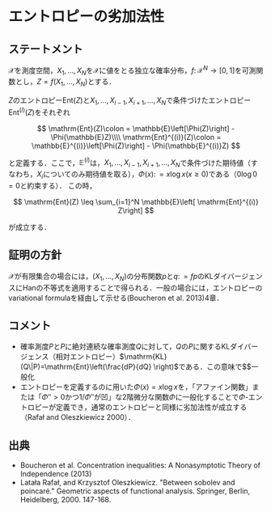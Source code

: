 # エントロピーの劣加法性

## ステートメント

$\mathcal{X}$を測度空間，$X_1, \ldots, X_N$を$\mathcal{X}$に値をとる独立な確率分布，$f\colon \mathcal{X}^N \to [0, 1]$を可測関数とし，$Z = f(X_1, 
\ldots, X_N)$とする．

$Z$のエントロピー$\mathrm{Ent}(Z)$と$X_1, \ldots, X_{i-1}, X_{i+1}, \ldots, X_{N}$で条件づけたエントロピー$\mathrm{Ent}^{(i)}(Z)$をそれぞれ

$$
\mathrm{Ent}(Z)\colon = \mathbb{E}\left[\Phi(Z)\right] - \Phi(\mathbb{E}Z)\\\\
\mathrm{Ent}^{(i)}(Z)\colon = \mathbb{E}^{(i)}\left[\Phi(Z)\right] - \Phi(\mathbb{E}^{(i)}Z)
$$

と定義する．ここで，$\mathbb{E}^(i)$は，$X_1, \ldots, X_{i-1}, X_{i+1}, \ldots, X_{N}$で条件づけた期待値（すなわち，$X_i$についてのみ期待値を取る），$\Phi(x) \colon = x\log x (x\geq 0)$である（$0\log 0=0$と約束する）．
この時，

$$
\mathrm{Ent}(Z) \leq \sum_{i=1}^N \mathbb{E}\left[ \mathrm{Ent}^{(i)} Z\right]
$$

が成立する．

## 証明の方針

$\mathcal{X}$が有限集合の場合には，$(X_1, \ldots, X_N)$の分布関数$p$と$q\colon = fp$のKLダイバージェンスにHanの不等式を適用することで得られる．一般の場合には，エントロピーのvariational formulaを経由して示せる(Boucheron et al. 2013)4章．

## コメント

* 確率測度$P$と$P$に絶対連続な確率測度$Q$に対して，$Q$の$P$に関するKLダイバージェンス（相対エントロピー）$\mathrm{KL}(Q\|P)=\mathrm{Ent}\left(\frac{dP}{dQ} \right)$である．この意味で$$一般化
* エントロピーを定義するのに用いた$\Phi(x)=x\log x$を，「アファイン関数」または「$\Phi''>0$かつ$1/\Phi''$が凹」な2階微分な関数$\Phi$に一般化することで$\Phi$-エントロピーが定義でき，通常のエントロピーと同様に劣加法性が成立する（Rafał and Oleszkiewicz 2000）．

## 出典
* Boucheron et al. Concentration inequalities: A Nonasymptotic Theory of Independence (2013)
* Latała Rafał, and Krzysztof Oleszkiewicz. "Between sobolev and poincaré." Geometric aspects of functional analysis. Springer, Berlin, Heidelberg, 2000. 147-168.
